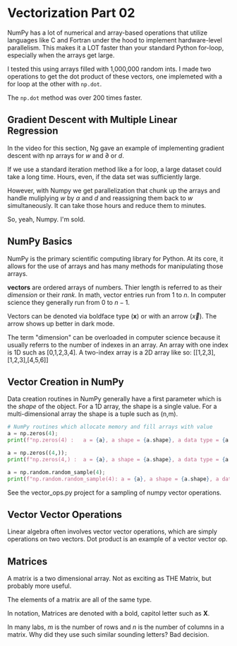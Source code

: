 # Vectorization Part 02

  NumPy has a lot of numerical and array-based operations that utilize languages like C and Fortran under the hood to implement hardware-level parallelism. This makes it a LOT faster than your standard Python for-loop, especially when the arrays get large. 

  I tested this using arrays filled with 1,000,000 random ints. I made two operations to get the dot product of these vectors, one implemeted with a for loop at the other with `np.dot`. 

  The `np.dot` method was over 200 times faster.

## Gradient Descent with Multiple Linear Regression

In the video for this section, Ng gave an example of implementing gradient descent with np arrays for $w$ and $\partial$ or $d$. 

If we use a standard iteration method like a for loop, a large dataset could take a long time. Hours, even, if the data set was sufficiently large. 

However, with Numpy we get parallelization that chunk up the arrays and handle muliplying $w$ by $\alpha$ and $d$ and reassigning them back to $w$ simultaneously. It can take those hours and reduce them to minutes. 

So, yeah, Numpy. I'm sold.

## NumPy Basics

NumPy is the primary scientific computing library for Python. At its core, it allows for the use of arrays and has many methods for manipulating those arrays. 

**vectors** are ordered arrays of numbers. Thier length is referred to as their *dimension* or their *rank*. In math, vector entries run from 1 to $n$. In computer science they generally run from 0 to $n-1$. 

Vectors can be denoted via boldface type (**x**) or with an arrow ($\vec{x}$). The arrow shows up better in dark mode.

The term "dimension" can be overloaded in computer science because it usually referrs to the number of indexes in an array. An array with one index is 1D such as [0,1,2,3,4]. A two-index array is a 2D array like so: [[1,2,3],[1,2,3],[4,5,6]]

## Vector Creation in NumPy

Data creation routines in NumPy generally have a first parameter which is the *shape* of the object. For a 1D array, the shape is a single value. For a multi-dimensional array the shape is a tuple such as (n,m).

```python
# NumPy routines which allocate memory and fill arrays with value
a = np.zeros(4);                
print(f"np.zeros(4) :   a = {a}, a shape = {a.shape}, a data type = {a.dtype}")

a = np.zeros((4,));             
print(f"np.zeros(4,) :  a = {a}, a shape = {a.shape}, a data type = {a.dtype}")

a = np.random.random_sample(4); 
print(f"np.random.random_sample(4): a = {a}, a shape = {a.shape}, a data type = {a.dtype}")
```

See the vector_ops.py project for a sampling of numpy vector operations.

## Vector Vector Operations
Linear algebra often involves vector vector operations, which are simply operations on two vectors. Dot product is an example of a vector vector op.

## Matrices
A matrix is a two dimensional array. Not as exciting as THE Matrix, but probably more useful. 

The elements of a matrix are all of the same type. 

In notation, Matrices are denoted with a bold, capitol letter such as **X**. 

In many labs, $m$ is the number of rows and $n$ is the number of columns in a matrix. Why did they use such similar sounding letters? Bad decision.






